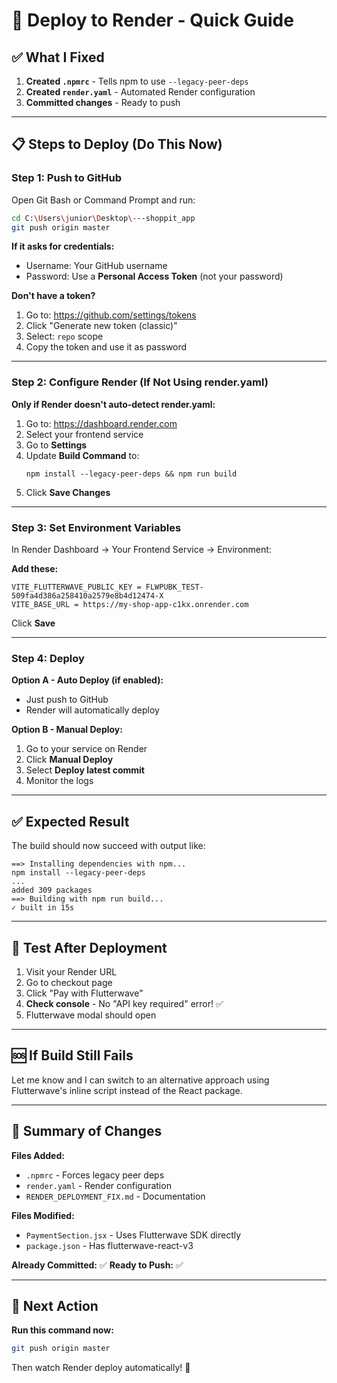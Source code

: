 # 🚀 Deploy to Render - Quick Guide

## ✅ What I Fixed

1. **Created `.npmrc`** - Tells npm to use `--legacy-peer-deps`
2. **Created `render.yaml`** - Automated Render configuration
3. **Committed changes** - Ready to push

---

## 📋 Steps to Deploy (Do This Now)

### Step 1: Push to GitHub

Open Git Bash or Command Prompt and run:

```bash
cd C:\Users\junior\Desktop\---shoppit_app
git push origin master
```

**If it asks for credentials:**
- Username: Your GitHub username
- Password: Use a **Personal Access Token** (not your password)

**Don't have a token?**
1. Go to: https://github.com/settings/tokens
2. Click "Generate new token (classic)"
3. Select: `repo` scope
4. Copy the token and use it as password

---

### Step 2: Configure Render (If Not Using render.yaml)

**Only if Render doesn't auto-detect render.yaml:**

1. Go to: https://dashboard.render.com
2. Select your frontend service
3. Go to **Settings**
4. Update **Build Command** to:
   ```
   npm install --legacy-peer-deps && npm run build
   ```
5. Click **Save Changes**

---

### Step 3: Set Environment Variables

In Render Dashboard → Your Frontend Service → Environment:

**Add these:**
```
VITE_FLUTTERWAVE_PUBLIC_KEY = FLWPUBK_TEST-509fa4d386a258410a2579e8b4d12474-X
VITE_BASE_URL = https://my-shop-app-c1kx.onrender.com
```

Click **Save**

---

### Step 4: Deploy

**Option A - Auto Deploy (if enabled):**
- Just push to GitHub
- Render will automatically deploy

**Option B - Manual Deploy:**
1. Go to your service on Render
2. Click **Manual Deploy**
3. Select **Deploy latest commit**
4. Monitor the logs

---

## ✅ Expected Result

The build should now succeed with output like:
```
==> Installing dependencies with npm...
npm install --legacy-peer-deps
...
added 309 packages
==> Building with npm run build...
✓ built in 15s
```

---

## 🧪 Test After Deployment

1. Visit your Render URL
2. Go to checkout page
3. Click "Pay with Flutterwave"
4. **Check console** - No "API key required" error! ✅
5. Flutterwave modal should open

---

## 🆘 If Build Still Fails

Let me know and I can switch to an alternative approach using Flutterwave's inline script instead of the React package.

---

## 📝 Summary of Changes

**Files Added:**
- `.npmrc` - Forces legacy peer deps
- `render.yaml` - Render configuration
- `RENDER_DEPLOYMENT_FIX.md` - Documentation

**Files Modified:**
- `PaymentSection.jsx` - Uses Flutterwave SDK directly
- `package.json` - Has flutterwave-react-v3

**Already Committed:** ✅
**Ready to Push:** ✅

---

## 🎯 Next Action

**Run this command now:**
```bash
git push origin master
```

Then watch Render deploy automatically! 🚀
